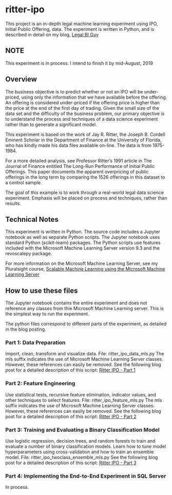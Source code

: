 # ritter-ipo
This project is an in-depth legal machine learning experiment using IPO, Initial Public Offering, data. The experiment is written in Python, and is described in detail on my blog, [Legal BI Guy](https://legalbiguy.com/2019/07/08/legal-machine-learning-experiment-part-1/)

## NOTE
This experiment is in process.  I intend to finish it by mid-August, 2019

## Overview
The business objective is to predict whether or not an IPO will be under-priced, using only the information that we have available before the offering. An offering is considered under-priced if the offering price is higher than the price at the end of the first day of trading. Given the small size of the data set and the difficulty of the business problem, our primary objective is to understand the process and techniques of a data science experiment rather than to generate a significant model.

This experiment is based on the work of Jay R. Ritter, the Joseph B. Cordell Eminent Scholar in the Department of Finance at the University of Florida, who has kindly made his data files available on-line. The data is from 1975-1984.

For a more detailed analysis, see Professor Ritter’s 1991 article in The Journal of Finance entitled The Long-Run Performance of Initial Public Offerings. This paper documents the apparent overpricing of public offerings in the long term by comparing the 1526 offerings in this dataset to a control sample.

The goal of this example is to work through a real-world legal data science experiment. Emphasis will be placed on process and techniques, rather than results. 

## Technical Notes
This experiment is written in Python. The source code includes a Jupyter notebook as well as separate Python scripts. The Jupyter notebook uses standard Python (scikit-learn) packages. The Python scripts use features included with the Microsoft Machine Learning Server version 9.3 and the revoscalepy package.

For more information on the Microsoft Machine Learning Server, see my Pluralsight course, [Scalable Machine Learning using the Microsoft Machine Learning Server](https://app.pluralsight.com/library/courses/scalable-machine-learning-microsoft-server/table-of-contents)

## How to use these files

The Jupyter notebook contains the entire experiment and does not reference any classes from thie Microsoft Machine Learning server.  This is the simplest way to run the experiment.

The python files correspond to different parts of the experiment, as detailed in the blog posting.

### Part 1: Data Preparation
Import, clean, transform and visualize data.
File: ritter_ipo_data_mls.py
The mls suffix indicates the use of Microsoft Machine Learning Server classes.  However, these references can easily be removed.
See the following blog post for a detailed description of this script:  [Ritter IPO - Part 1](https://legalbiguy.com/2019/07/08/legal-machine-learning-experiment-part-1/)

### Part 2: Feature Engineering
Use statistical tests, recursive feature elimination, indicator values, and other techniques to select features.
File: ritter_ipo_feature_mls.py
The mls suffix indicates the use of Microsoft Machine Learning Server classes.  However, these references can easily be removed.
See the following blog post for a detailed description of this script:  [Ritter IPO - Part 2](https://legalbiguy.com/2019/07/19/legal-machine-learning-experiment-part-2/)

### Part 3: Training and Evaluating a Binary Classification Model
Use logistic regression, decision trees, and random forests to train and evaluate a number of binary classification models.  Learn how to tune model hyperparameters using cross-validation and how to train an ensemble model.
File: ritter_ipo_twoclass_ensemble_mls.py
See the following blog post for a detailed description of this script:  [Ritter IPO - Part 3](https://legalbiguy.com/2019/07/28/legal-machine-learning-experiment-part-3-training-and-evaluating-a-model/)

### Part 4: Implementing the End-to-End Experiment in SQL Server
In process.
